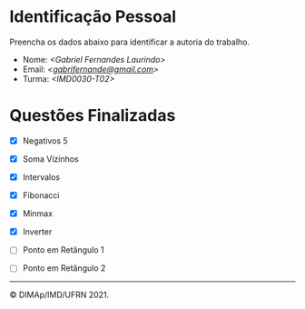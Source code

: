 ﻿# Identificação Pessoal

Preencha os dados abaixo para identificar a autoria do trabalho.

- Nome: *\<Gabriel Fernandes Laurindo>*
- Email: *\<gabrifernande@gmail.com>*
- Turma: *\<IMD0030-T02>*

# Questões Finalizadas

- [x] Negativos 5
- [x] Soma Vizinhos
- [x] Intervalos
- [x] Fibonacci
- [x] Minmax
- [x] Inverter
- [ ] Ponto em Retângulo 1
- [ ] Ponto em Retângulo 2


--------
&copy; DIMAp/IMD/UFRN 2021.
